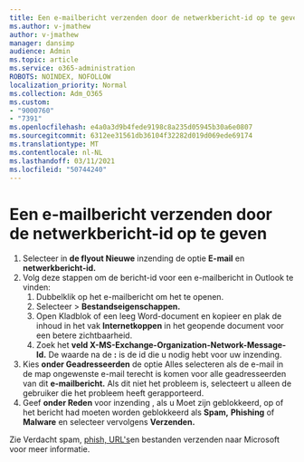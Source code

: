 ```yaml
---
title: Een e-mailbericht verzenden door de netwerkbericht-id op te geven
ms.author: v-jmathew
author: v-jmathew
manager: dansimp
audience: Admin
ms.topic: article
ms.service: o365-administration
ROBOTS: NOINDEX, NOFOLLOW
localization_priority: Normal
ms.collection: Adm_O365
ms.custom:
- "9000760"
- "7391"
ms.openlocfilehash: e4a0a3d9b4fede9198c8a235d05945b30a6e0807
ms.sourcegitcommit: 6312ee31561db36104f32282d019d069ede69174
ms.translationtype: MT
ms.contentlocale: nl-NL
ms.lasthandoff: 03/11/2021
ms.locfileid: "50744240"
---
```

# <a name="submit-an-email-message-by-providing-the-network-message-id"></a>Een e-mailbericht verzenden door de netwerkbericht-id op te geven

1. Selecteer in **de flyout Nieuwe** inzending de optie **E-mail** en **netwerkbericht-id.**
2. Volg deze stappen om de bericht-id voor een e-mailbericht in Outlook te vinden:
    1. Dubbelklik op het e-mailbericht om het te openen.
    1. Selecteer   >  **Bestandseigenschappen.**
    1. Open Kladblok of een leeg Word-document en kopieer en plak de inhoud in het vak **Internetkoppen** in het geopende document voor een betere zichtbaarheid.
    1. Zoek het **veld X-MS-Exchange-Organization-Network-Message-Id.** De waarde na de **:** is de id die u nodig hebt voor uw inzending.
3. Kies **onder Geadresseerden** de optie Alles selecteren als de e-mail in de map ongewenste e-mail terecht is komen voor alle geadresseerden van dit **e-mailbericht.** Als dit niet het probleem is, selecteert u alleen de gebruiker die het probleem heeft gerapporteerd.
4. Geef **onder Reden** voor inzending , als u Moet zijn geblokkeerd, op of het bericht had moeten worden geblokkeerd als **Spam,** **Phishing** of **Malware** en selecteer vervolgens **Verzenden.**

Zie Verdacht spam, [phish, URL's](https://go.microsoft.com/fwlink/?linkid=2101479)en bestanden verzenden naar Microsoft voor meer informatie.
